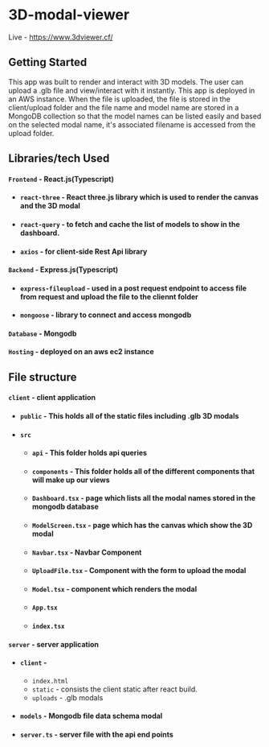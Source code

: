 # 3D-modal-viewer

Live - https://www.3dviewer.cf/

## Getting Started
This app was built to render and interact with 3D models. The user can upload a .glb file and view/interact with it instantly. This app is deployed in an AWS instance. When the file is uploaded, the file is stored in the client/upload folder and the file name and model name are stored in a MongoDB collection so that the model names can be listed easily and based on the selected modal name, it's associated filename is accessed from the upload folder.


## Libraries/tech Used
#### `Frontend` - React.js(Typescript)
 - #### `react-three` - React three.js library which is used to render the canvas and the 3D modal
 - #### `react-query` - to fetch and cache the list of models to show in the dashboard.
 - #### `axios` - for client-side Rest Api library
#### `Backend` - Express.js(Typescript)
 - #### `express-fileupload` - used in a post request endpoint to access file from request and upload the file to the cliennt folder 
 - #### `mongoose` - library to connect and access mongodb
#### `Database` - Mongodb
#### `Hosting` - deployed on an aws ec2 instance


## File structure
#### `client` - client application
- #### `public` - This holds all of the static files including .glb 3D modals
- #### `src`
    - #### `api` - This folder holds api queries 
    - #### `components` - This folder holds all of the different components that will make up our views
     - #### `Dashboard.tsx` -  page which lists all the modal names stored in the mongodb database
     - #### `ModelScreen.tsx` - page which has the canvas which show the 3D modal
     - #### `Navbar.tsx` - Navbar Component 
     - #### `UploadFile.tsx` - Component with the form to upload the modal 
     - #### `Model.tsx` - component which renders the modal
   - #### `App.tsx` 
   - #### `index.tsx` 
 
#### `server` - server application
- #### `client` -
     - `index.html`
     - `static` - consists the client static after react build.
     - `uploads` - .glb modals
- #### `models` - Mongodb file data schema modal
- #### `server.ts` - server file with the api end points
